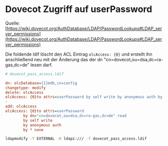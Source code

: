 # Dovecot Zugriff auf userPassword

Quelle: [https://wiki.dovecot.org/AuthDatabase/LDAP/PasswordLookups#LDAP_server_permissions](https://wiki.dovecot.org/AuthDatabase/LDAP/PasswordLookups#LDAP_server_permissions)

Die foldende ldif löscht den ACL Eintrag `olcAccess: {0}` und erstellt ihn anschließend neu mit der Änderung das der dn "cn=dovecot,ou=dsa,dc=ra-gas,dc=de" lesen darf.

```ini
# dovecot_pass_access.ldif

dn: olcDatabase={1}mdb,cn=config
changetype: modify
delete: olcAccess
olcAccess: {0}to attrs=userPassword by self write by anonymous auth by * none
-
add: olcAccess
olcAccess: {0}to attrs=userPassword
        by dn="cn=dovecot,ou=dsa,dc=ra-gas,dc=de" read
        by self write
        by anonymous auth
        by * none
```

```bash
ldapmodify -Y EXTERNAL -H ldapi:/// -f dovecot_pass_access.ldif
```